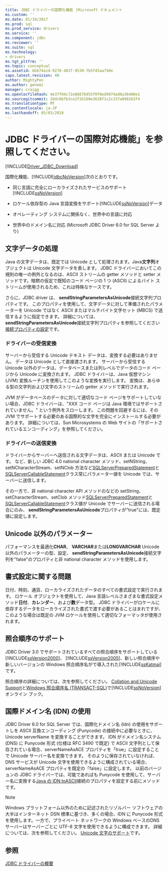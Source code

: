 ```yaml
---
title: JDBC ドライバーの国際化機能 |Microsoft ドキュメント
ms.custom: ''
ms.date: 01/19/2017
ms.prod: sql
ms.prod_service: drivers
ms.service: ''
ms.component: jdbc
ms.reviewer: ''
ms.suite: sql
ms.technology:
- drivers
ms.tgt_pltfrm: ''
ms.topic: conceptual
ms.assetid: bbb74a1d-9278-401f-9530-7b5f45aa79de
caps.latest.revision: 40
author: MightyPen
ms.author: genemi
manager: craigg
ms.openlocfilehash: 4e37f04c72e8667b955f0f0ed9974ad8a36400e1
ms.sourcegitcommit: 2ddc0bfb3ce2f2b160e3638f1c2c237a898263f4
ms.translationtype: MT
ms.contentlocale: ja-JP
ms.lasthandoff: 05/03/2018
---
```

# <a name="international-features-of-the-jdbc-driver"></a>JDBC ドライバーの国際対応機能」を参照してください。
[!INCLUDE[Driver_JDBC_Download](../../includes/driver_jdbc_download.md)]

  国際化機能、[!INCLUDE[jdbcNoVersion](../../includes/jdbcnoversion_md.md)]次のとおりです。  
  
-   同じ言語に完全にローカライズされたサービスのサポート [!INCLUDE[ssNoVersion](../../includes/ssnoversion_md.md)]  
  
-   ロケール依存型の Java 言語変換をサポート[!INCLUDE[ssNoVersion](../../includes/ssnoversion_md.md)]データ  
  
-   オペレーティング システムに関係なく、世界中の言語に対応  
  
-   世界中のドメイン名に対応 (Microsoft JDBC Driver 6.0 for SQL Server より)  
  
## <a name="handling-of-character-data"></a>文字データの処理  
 Java の文字データは、既定では Unicode として処理されます。Java**文字列**オブジェクトは Unicode 文字データを表します。 JDBC ドライバーにおいてこの規則の唯一の例外となるのは、ASCII ストリームの getter メソッドと setter メソッドです。暗黙の仮定で既知のコード ページの 1 つ (ASCII) によるバイト ストリームが使用されるため、これは特殊なケースです。  
  
 さらに、JDBC driver は、 **sendStringParametersAsUnicode**接続文字列プロパティです。 このプロパティを使用して、文字データに対して準備されたパラメーターを Unicode ではなく ASCII またはマルチバイト文字セット (MBCS) で送信するように指定できます。 詳細については、 **sendStringParametersAsUnicode**接続文字列プロパティを参照してください[接続プロパティの設定](../../connect/jdbc/setting-the-connection-properties.md)です。  
  
### <a name="driver-incoming-conversions"></a>ドライバーの受信変換  
 サーバーから受信する Unicode テキスト データは、変換する必要はありません。 データは Unicode として直接渡されます。 サーバーから受信する Unicode 以外のデータは、データベースまたは列レベルでデータのコード ページから Unicode に変換されます。 JDBC ドライバーは、Java 仮想マシン (JVM) 変換ルーチンを使用してこのような変換を実行します。 変換は、あらゆる型の文字列および文字のストリームの getter メソッドで実行されます。  
  
 JVM がデータベースのデータに対して適切なコード ページをサポートしていない場合、JDBC ドライバーは、"XXX コード ページは Java 環境ではサポートされていません。" という例外をスローします。 この問題を回避するには、その JVM でサポートする必要のある国際的な文字を完全にインストールする必要があります。 詳細については、Sun Microsystems の Web サイトの「サポートされているエンコーディング」を参照してください。  
  
### <a name="driver-outgoing-conversions"></a>ドライバーの送信変換  
 ドライバーからサーバーへ送信される文字データは、ASCII または Unicode です。 など、新しい JDBC 4.0 national character メソッド、setNString、setNCharacterStream、setNClob 方法など[SQLServerPreparedStatement](../../connect/jdbc/reference/sqlserverpreparedstatement-class.md)と[SQLServerCallableStatement](../../connect/jdbc/reference/sqlservercallablestatement-class.md)クラス常にパラメーター値を Unicode では、サーバーに送信します。  
  
 その一方で、非 national character API メソッドのなどの setString、setCharacterStream、setClob メソッド[SQLServerPreparedStatement](../../connect/jdbc/reference/sqlserverpreparedstatement-class.md)と[SQLServerCallableStatement](../../connect/jdbc/reference/sqlservercallablestatement-class.md)クラス値が Unicode でサーバーに送信される場合にのみ、 **sendStringParametersAsUnicode**プロパティが"true"には、既定値に設定します。  
  
## <a name="non-unicode-parameters"></a>Unicode 以外のパラメーター  
 パフォーマンスを最適化**CHAR**、 **VARCHAR**または**LONGVARCHAR** Unicode 以外のパラメーターの型、設定、 **sendStringParametersAsUnicode**接続文字列を"false"のプロパティと非 national character メソッドを使用します。  
  
## <a name="formatting-issues"></a>書式設定に関する問題  
 日付、時刻、通貨、ローカライズされたデータのすべての書式設定で実行されます。 ロケール オブジェクトを使用して、Java 言語レベルさまざまな書式設定メソッド**日付**、**カレンダー**、および**数**データ型。 JDBC ドライバーがロケールに依存するデータをローカライズされた書式で渡す必要があることはまれですが、このような場合は既定の JVM ロケールを使用して適切なフォーマッタが使用されます。  
  
## <a name="collation-support"></a>照合順序のサポート  
 JDBC Driver 3.0 でサポートされているすべての照合順序をサポートしている[!INCLUDE[ssVersion2000](../../includes/ssversion2000_md.md)]、 [!INCLUDE[ssVersion2005](../../includes/ssversion2005_md.md)]、新しい照合順序や新しいバージョンの Windows 照合順序名がで導入された[!INCLUDE[ssKatmai](../../includes/sskatmai_md.md)]です。  
  
 照合順序の詳細については、次を参照してください。 [Collation and Unicode Support](http://go.microsoft.com/fwlink/?LinkId=131366)と[Windows 照合順序名 (TRANSACT-SQL)](http://go.microsoft.com/fwlink/?LinkId=131367)で[!INCLUDE[ssNoVersion](../../includes/ssnoversion_md.md)]オンライン ブック。  
  
## <a name="using-international-domain-names-idn"></a>国際ドメイン名 (IDN) の使用  
 JDBC Driver 6.0 for SQL Server では、国際化ドメイン名 (Idn) の使用をサポートしを ASCII 互換エンコーディング (Punycode) の接続中に必要なときに、Unicode serverName を変換することができます。  IDN がドメイン名システム (DNS) に Punycode 形式 (仕様は RFC 3490 で既定) で ASCII 文字列として保存されている場合、serverNameAsACE プロパティを「true」に設定することで Unicode サーバー名を変換できます。  そのように保存されていなければ、DNS サービスが Unicode 文字を使用できるように構成されている場合、serverNameAsACE プロパティを既定の「false」に設定します。  以前のバージョンの JDBC ドライバーでは、可能であればも Punycode を使用して、サーバー名に変換する[Java の IDN.toASCII](http://docs.oracle.com/javase/8/docs/api/java/net/IDN.html)接続のプロパティを設定する前にメソッドです。  
  
> [!NOTE]  
>  Windows プラットフォーム以外のために記述されたリゾルバー ソフトウェアの大半はインターネット DSN 標準に基づき、多くの場合、IDN に Punycode 形式を使用します。一方で、プライベート ネットワークの Windows ベースのDNS サーバーはサーバーごとに UTF-8 文字を使用できるように構成できます。  詳細については、次を参照してください。 [Unicode 文字のサポート](https://technet.microsoft.com/library/cc738403(v=ws.10).aspx)です。  
  
## <a name="see-also"></a>参照  
 [JDBC ドライバーの概要](../../connect/jdbc/overview-of-the-jdbc-driver.md)  
  
  
